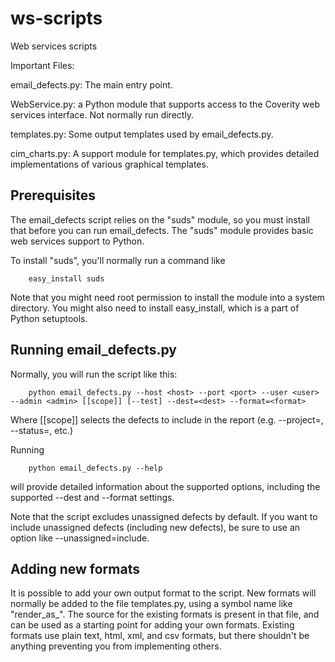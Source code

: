 ws-scripts
==========

Web services scripts

Important Files:

email\_defects.py: The main entry point.

WebService.py: a Python module that supports access to the Coverity web
               services interface.  Not normally run directly.

templates.py: Some output templates used by email\_defects.py.

cim\_charts.py: A support module for templates.py, which provides detailed
                implementations of various graphical templates.

Prerequisites
-------------

The email\_defects script relies on the "suds" module, so you must install
that before you can run email\_defects.  The "suds" module provides basic
web services support to Python.

To install "suds", you'll normally run a command like

        easy_install suds

Note that you might need root permission to install the module into a system
directory.  You might also need to install easy\_install, which is a part
of Python setuptools.

Running email\_defects.py
-------------------------

Normally, you will run the script like this:

        python email_defects.py --host <host> --port <port> --user <user> --admin <admin> [[scope]] [--test] --dest=<dest> --format=<format>

Where [[scope]] selects the defects to include in the report (e.g. --project=<project>, --status=<status>, etc.)

Running

        python email_defects.py --help

will provide detailed information about the supported options, including the
supported --dest and --format settings.

Note that the script excludes unassigned defects by default.  If you want to
include unassigned defects (including new defects), be sure to use an option
like --unassigned=include.

Adding new formats
------------------

It is possible to add your own output format to the script.  New formats will
normally be added to the file templates.py, using a symbol name like
"render_as_<format>".  The source for the existing formats is present in
that file, and can be used as a starting point for adding your own formats.
Existing formats use plain text, html, xml, and csv formats, but there
shouldn't be anything preventing you from implementing others.
